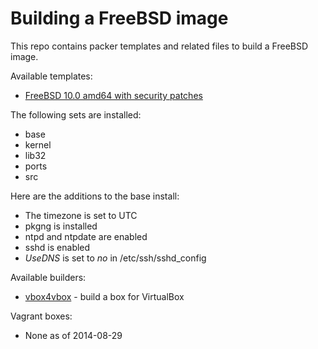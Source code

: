 Building a FreeBSD image
========================

This repo contains packer templates and related files to build a FreeBSD image.

Available templates:

  * [FreeBSD 10.0 amd64 with security patches](freebsd-10.0-amd64-patches.json)

The following sets are installed:
  * base
  * kernel
  * lib32
  * ports
  * src

Here are the additions to the base install:

  * The timezone is set to UTC
  * pkgng is installed
  * ntpd and ntpdate are enabled
  * sshd is enabled
  * *UseDNS* is set to *no* in /etc/ssh/sshd_config

Available builders:

  * [vbox4vbox](VIRTUALBOX.md) - build a box for VirtualBox

Vagrant boxes:

  * None as of 2014-08-29
